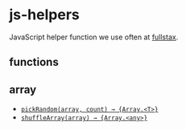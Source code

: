 # js-helpers

JavaScript helper function we use often at [fullstax](https://github.com/fllstx).

## functions

## array

- [`pickRandom(array, count) → {Array.<T>}`](./lib/array/pick-random.js)
- [`shuffleArray(array) → {Array.<any>}`](./lib/array/shuffle-array.js)
